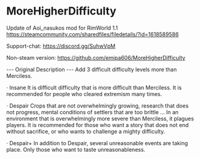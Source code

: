 # MoreHigherDifficulty

Update of Aoi_nasukos mod for RimWorld 1.1
https://steamcommunity.com/sharedfiles/filedetails/?id=1618589586

Support-chat:
https://discord.gg/SuhwVpM

Non-steam version:
https://github.com/emipa606/MoreHigherDifficulty
	
--- Original Description ---
Add 3 difficult difficulty levels more than Merciless.


· Insane
It is difficult difficulty that is more difficult than Merciless.
It is recommended for people who cleared extremism many times.


· Despair
Crops that are not overwhelmingly growing, research that does not progress, mental conditions of settlers that are too brittle ...
In an environment that is overwhelmingly more severe than Merciless, it plagues players.
It is recommended for those who want a story that does not end without sacrifice, or who wants to challenge a mighty difficulty.


· Despair+
In addition to Despair, several unreasonable events are taking place. Only those who want to taste unreasonableness.
